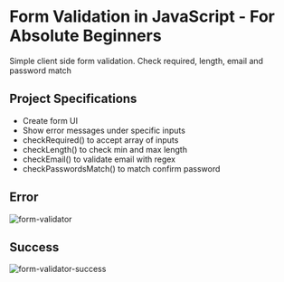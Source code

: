 # Form Validation in JavaScript - For Absolute Beginners

Simple client side form validation. Check required, length, email and password match

## Project Specifications

- Create form UI
- Show error messages under specific inputs
- checkRequired() to accept array of inputs
- checkLength() to check min and max length
- checkEmail() to validate email with regex
- checkPasswordsMatch() to match confirm password

## Error

![form-validator](https://user-images.githubusercontent.com/49324541/192125447-54382dc3-219d-4e4a-b9e5-80749b4d188c.png)

## Success

![form-validator-success](https://user-images.githubusercontent.com/49324541/192125461-6aebec6c-bfa9-4bb1-938f-3377639e2dac.png)

